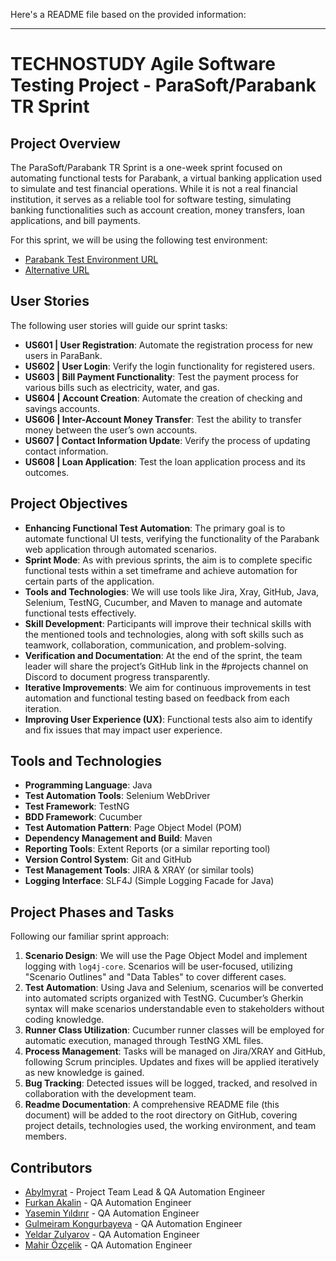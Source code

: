 Here's a README file based on the provided information:

---

# TECHNOSTUDY Agile Software Testing Project - ParaSoft/Parabank TR Sprint

## Project Overview
The ParaSoft/Parabank TR Sprint is a one-week sprint focused on automating functional tests for Parabank, a virtual banking application used to simulate and test financial operations. While it is not a real financial institution, it serves as a reliable tool for software testing, simulating banking functionalities such as account creation, money transfers, loan applications, and bill payments.

For this sprint, we will be using the following test environment:
- [Parabank Test Environment URL](https://parabank.parasoft.com/)
- [Alternative URL](https://para.testar.org/)

## User Stories
The following user stories will guide our sprint tasks:
- **US601 | User Registration**: Automate the registration process for new users in ParaBank.
- **US602 | User Login**: Verify the login functionality for registered users.
- **US603 | Bill Payment Functionality**: Test the payment process for various bills such as electricity, water, and gas.
- **US604 | Account Creation**: Automate the creation of checking and savings accounts.
- **US606 | Inter-Account Money Transfer**: Test the ability to transfer money between the user’s own accounts.
- **US607 | Contact Information Update**: Verify the process of updating contact information.
- **US608 | Loan Application**: Test the loan application process and its outcomes.

## Project Objectives
- **Enhancing Functional Test Automation**: The primary goal is to automate functional UI tests, verifying the functionality of the Parabank web application through automated scenarios.
- **Sprint Mode**: As with previous sprints, the aim is to complete specific functional tests within a set timeframe and achieve automation for certain parts of the application.
- **Tools and Technologies**: We will use tools like Jira, Xray, GitHub, Java, Selenium, TestNG, Cucumber, and Maven to manage and automate functional tests effectively.
- **Skill Development**: Participants will improve their technical skills with the mentioned tools and technologies, along with soft skills such as teamwork, collaboration, communication, and problem-solving.
- **Verification and Documentation**: At the end of the sprint, the team leader will share the project’s GitHub link in the #projects channel on Discord to document progress transparently.
- **Iterative Improvements**: We aim for continuous improvements in test automation and functional testing based on feedback from each iteration.
- **Improving User Experience (UX)**: Functional tests also aim to identify and fix issues that may impact user experience.

## Tools and Technologies
- **Programming Language**: Java
- **Test Automation Tools**: Selenium WebDriver
- **Test Framework**: TestNG
- **BDD Framework**: Cucumber
- **Test Automation Pattern**: Page Object Model (POM)
- **Dependency Management and Build**: Maven
- **Reporting Tools**: Extent Reports (or a similar reporting tool)
- **Version Control System**: Git and GitHub
- **Test Management Tools**: JIRA & XRAY (or similar tools)
- **Logging Interface**: SLF4J (Simple Logging Facade for Java)

## Project Phases and Tasks
Following our familiar sprint approach:
1. **Scenario Design**: We will use the Page Object Model and implement logging with `log4j-core`. Scenarios will be user-focused, utilizing "Scenario Outlines" and "Data Tables" to cover different cases.
2. **Test Automation**: Using Java and Selenium, scenarios will be converted into automated scripts organized with TestNG. Cucumber’s Gherkin syntax will make scenarios understandable even to stakeholders without coding knowledge.
3. **Runner Class Utilization**: Cucumber runner classes will be employed for automatic execution, managed through TestNG XML files.
4. **Process Management**: Tasks will be managed on Jira/XRAY and GitHub, following Scrum principles. Updates and fixes will be applied iteratively as new knowledge is gained.
5. **Bug Tracking**: Detected issues will be logged, tracked, and resolved in collaboration with the development team.
6. **Readme Documentation**: A comprehensive README file (this document) will be added to the root directory on GitHub, covering project details, technologies used, the working environment, and team members.

## Contributors

- [Abylmyrat](https://github.com/abdycoding) - Project Team Lead & QA Automation Engineer
- [Furkan Akalin](https://github.com/furkanakalin) - QA Automation Engineer
- [Yasemin Yıldırır](https://github.com/yaseyldrr) - QA Automation Engineer
- [Gulmeiram Kongurbayeva](https://github.com/Gul8) - QA Automation Engineer
- [Yeldar Zulyarov](https://github.com/Yeldar123) - QA Automation Engineer
- [Mahir Özçelik](https://github.com/Mahir-Ozcelik) - QA Automation Engineer
